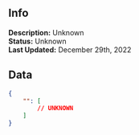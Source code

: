 ## Info
**Description:** Unknown\
**Status:** Unknown\
**Last Updated:** December 29th, 2022

## Data
```json
{
    "": [
        // UNKNOWN
    ]
}
```
